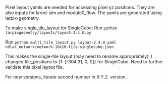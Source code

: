 Pixel layout yamls are needed for accessing pixel yz positions. They are also inputs for larnd-sim and module0_flow. The yamls are generated using larpix-geometry.

To make single_tile_layout for SingleCube:
Run `python larpixgeometry/layouts/layout-2.4.0.py`

Run `python multi_tile_layout.py layout-2.4.0.yaml ndlar_network/network-10x10-tile-singlecube.json`

This makes the single-tile layout (may need to rename appropriately). I changed tile_positions to {1: [-304.31, 0, 0]} for SingleCube. Need to further validate this pixel layout file.

For new versions, iterate second number in X.Y.Z. version.